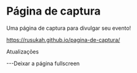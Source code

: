 # Página de captura
Uma página de captura para divulgar seu evento!


 https://rusukah.github.io/pagina-de-captura/
 
 Atualizações 
 
 ---Deixar a página fullscreen

